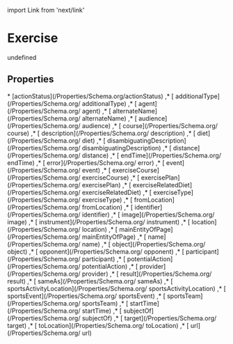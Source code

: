 import Link from 'next/link'
# Exercise

undefined

## Properties

<Grid>
* [actionStatus](/Properties/Schema.org/actionStatus)
,* [ additionalType](/Properties/Schema.org/ additionalType)
,* [ agent](/Properties/Schema.org/ agent)
,* [ alternateName](/Properties/Schema.org/ alternateName)
,* [ audience](/Properties/Schema.org/ audience)
,* [ course](/Properties/Schema.org/ course)
,* [ description](/Properties/Schema.org/ description)
,* [ diet](/Properties/Schema.org/ diet)
,* [ disambiguatingDescription](/Properties/Schema.org/ disambiguatingDescription)
,* [ distance](/Properties/Schema.org/ distance)
,* [ endTime](/Properties/Schema.org/ endTime)
,* [ error](/Properties/Schema.org/ error)
,* [ event](/Properties/Schema.org/ event)
,* [ exerciseCourse](/Properties/Schema.org/ exerciseCourse)
,* [ exercisePlan](/Properties/Schema.org/ exercisePlan)
,* [ exerciseRelatedDiet](/Properties/Schema.org/ exerciseRelatedDiet)
,* [ exerciseType](/Properties/Schema.org/ exerciseType)
,* [ fromLocation](/Properties/Schema.org/ fromLocation)
,* [ identifier](/Properties/Schema.org/ identifier)
,* [ image](/Properties/Schema.org/ image)
,* [ instrument](/Properties/Schema.org/ instrument)
,* [ location](/Properties/Schema.org/ location)
,* [ mainEntityOfPage](/Properties/Schema.org/ mainEntityOfPage)
,* [ name](/Properties/Schema.org/ name)
,* [ object](/Properties/Schema.org/ object)
,* [ opponent](/Properties/Schema.org/ opponent)
,* [ participant](/Properties/Schema.org/ participant)
,* [ potentialAction](/Properties/Schema.org/ potentialAction)
,* [ provider](/Properties/Schema.org/ provider)
,* [ result](/Properties/Schema.org/ result)
,* [ sameAs](/Properties/Schema.org/ sameAs)
,* [ sportsActivityLocation](/Properties/Schema.org/ sportsActivityLocation)
,* [ sportsEvent](/Properties/Schema.org/ sportsEvent)
,* [ sportsTeam](/Properties/Schema.org/ sportsTeam)
,* [ startTime](/Properties/Schema.org/ startTime)
,* [ subjectOf](/Properties/Schema.org/ subjectOf)
,* [ target](/Properties/Schema.org/ target)
,* [ toLocation](/Properties/Schema.org/ toLocation)
,* [ url](/Properties/Schema.org/ url)

</Grid>

